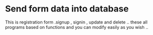 # Send form data into database
This is registration form .signup , signin , update and delete ..
these all programs based on functions and you can modify easily as you wish ..
